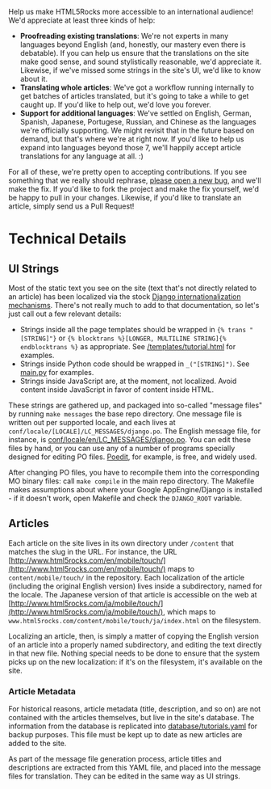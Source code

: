 Help us make HTML5Rocks more accessible to an international audience! We'd appreciate at least three kinds of help:

* **Proofreading existing translations**: We're not experts in many languages beyond English (and, honestly, our mastery even there is debatable). If you can help us ensure that the translations on the site make good sense, and sound stylistically reasonable, we'd appreciate it. Likewise, if we've missed some strings in the site's UI, we'd like to know about it.
* **Translating whole articles**: We've got a workflow running internally to get batches of articles translated, but it's going to take a while to get caught up. If you'd like to help out, we'd love you forever.
* **Support for additional languages**: We've settled on English, German, Spanish, Japanese, Portugese, Russian, and Chinese as the languages we're officially supporting. We might revisit that in the future based on demand, but that's where we're at right now. If you'd like to help us expand into languages beyond those 7, we'll happily accept article translations for any language at all. :)

For all of these, we're pretty open to accepting contributions. If you see something that we really should rephrase, [please open a new bug](https://github.com/html5rocks/www.html5rocks.com/issues), and we'll make the fix. If you'd like to fork the project and make the fix yourself, we'd be happy to pull in your changes. Likewise, if you'd like to translate an article, simply send us a Pull Request!

# Technical Details
## UI Strings

Most of the static text you see on the site (text that's not directly related to an article) has been localized via the stock [Django internationalization mechanisms](https://docs.djangoproject.com/en/dev/topics/i18n/). There's not really much to add to that documentation, so let's just call out a few relevant details:

* Strings inside all the page templates should be wrapped in `{% trans "[STRING]"}` or `{% blocktrans %}[LONGER, MULTILINE STRING]{% endblocktrans %}` as appropriate. See [/templates/tutorial.html](../blob/master/templates/tutorial.html) for examples.
* Strings inside Python code should be wrapped in `_("[STRING]")`. See [main.py](../blob/master/main.py) for examples.
* Strings inside JavaScript are, at the moment, not localized. Avoid content inside JavaScript in favor of content inside HTML.

These strings are gathered up, and packaged into so-called "message files" by running `make messages` the base repo directory. One message file is written out per supported locale, and each lives at `conf/locale/[LOCALE]/LC_MESSAGES/django.po`. The English message file, for instance, is [conf/locale/en/LC_MESSAGES/django.po](../blob/master/conf/locale/en/LC_MESSAGES/django.po). You can edit these files by hand, or you can use any of a number of programs specially designed for editing PO files. [Poedit](http://www.poedit.net/), for example, is free, and widely used.

After changing PO files, you have to recompile them into the corresponding MO binary files: call `make compile` in the main repo directory. The Makefile makes assumptions about where your Google AppEngine/Django is installed - if it doesn't work, open Makefile and check the `DJANGO_ROOT` variable.

## Articles

Each article on the site lives in its own directory under `/content` that matches the slug in the URL. For instance, the URL [http://www.html5rocks.com/en/mobile/touch/](http://www.html5rocks.com/en/mobile/touch/) maps to `content/mobile/touch/` in the repository. Each localization of the article (including the original English version) lives inside a subdirectory, named for the locale. The Japanese version of that article is accessible on the web at [http://www.html5rocks.com/ja/mobile/touch/](http://www.html5rocks.com/ja/mobile/touch/), which maps to `www.html5rocks.com/content/mobile/touch/ja/index.html` on the filesystem.

Localizing an article, then, is simply a matter of copying the English version of an article into a properly named subdirectory, and editing the text directly in that new file. Nothing special needs to be done to ensure that the system picks up on the new localization: if it's on the filesystem, it's available on the site.

### Article Metadata

For historical reasons, article metadata (title, description, and so on) are not contained with the articles themselves, but live in the site's database. The information from the database is replicated into [database/tutorials.yaml](../blob/master/database/tutorials.yaml) for backup purposes. This file must be kept up to date as new articles are added to the site.

As part of the message file generation process, article titles and descriptions are extracted from this YAML file, and placed into the message files for translation. They can be edited in the same way as UI strings.
